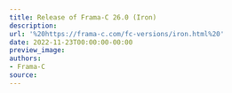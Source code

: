 ```yaml
---
title: Release of Frama-C 26.0 (Iron)
description:
url: '%20https://frama-c.com/fc-versions/iron.html%20'
date: 2022-11-23T00:00:00-00:00
preview_image:
authors:
- Frama-C
source:
---
```




